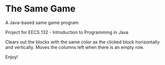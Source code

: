 # The Same Game
A Java-based same game program

Project for EECS 132 - Introduction to Programming in Java

Clears out the blocks with the same color as the clicked block horizontally and vertically. 
Moves the columns left when there is an empty row. 

Enjoy! 
